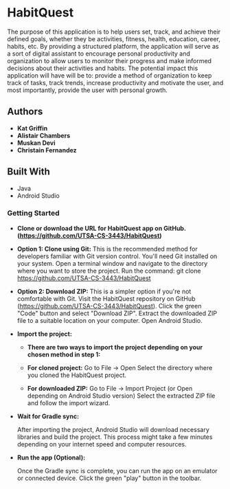 # HabitQuest
The purpose of this application is to help users set, track, and achieve their defined goals, whether they be activities, fitness, health, education, career, habits, etc. By providing a structured platform, the application will serve as a sort of digital assistant to encourage personal productivity and organization to allow users to monitor their progress and make informed decisions about their activities and habits. The potential impact this application will have will be to: provide a method of organization to keep track of tasks, track trends, increase productivity and motivate the user, and most importantly, provide the user with personal growth. 





## Authors


* **Kat Griffin** 
* **Alistair Chambers**
* **Muskan Devi** 
* **Christain Fernandez** 

## Built With

* Java
* Android Studio

### Getting Started

 * **Clone or download the URL for HabitQuest app on GitHub. (https://github.com/UTSA-CS-3443/HabitQuest)**

 * **Option 1: Clone using Git:**
   This is the recommended method for developers familiar with Git version control.
   You'll need Git installed on your system.
   Open a terminal window and navigate to the directory where you want to store the project.
   Run the command: git clone https://github.com/UTSA-CS-3443/HabitQuest
* **Option 2: Download ZIP:**
   This is a simpler option if you're not comfortable with Git.
   Visit the HabitQuest repository on GitHub (https://github.com/UTSA-CS-3443/HabitQuest).
   Click the green "Code" button and select "Download ZIP".
   Extract the downloaded ZIP file to a suitable location on your computer.
   Open Android Studio.

* **Import the project:**

   * **There are two ways to import the project depending on your chosen method in step 1:**
   
   * **For cloned project:**
       Go to File -> Open
       Select the directory where you cloned the HabitQuest project.
   * **For downloaded ZIP:**
       Go to File -> Import Project (or Open depending on Android Studio version)
       Select the extracted ZIP file and follow the import wizard.
       
* **Wait for Gradle sync:**

  After importing the project, Android Studio will download necessary libraries and build the project.
  This process might take a few minutes depending on your internet speed and computer resources.

* **Run the app (Optional):**

  Once the Gradle sync is complete, you can run the app on an emulator or connected device.
  Click the green "play" button in the toolbar.


  
 


